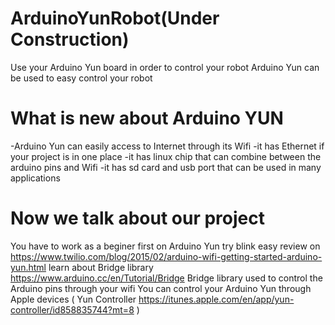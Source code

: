 # ArduinoYunRobot(Under Construction) 
Use your Arduino Yun board in order to control your robot 
Arduino Yun can be used to easy control your robot 
# What is new about Arduino YUN 
-Arduino Yun can easily access to Internet through its Wifi 
-it has Ethernet if your project is in one place
-it has linux chip that can combine between the arduino pins and Wifi
-it has sd card and usb port that can be used in many applications 
# Now we talk about our project 
You have to work as a beginer first on Arduino Yun 
try blink easy review on https://www.twilio.com/blog/2015/02/arduino-wifi-getting-started-arduino-yun.html
learn about Bridge library https://www.arduino.cc/en/Tutorial/Bridge
Bridge library used to control the Arduino pins through your wifi 
You can control your Arduino Yun through Apple devices ( Yun Controller https://itunes.apple.com/en/app/yun-controller/id858835744?mt=8 )
